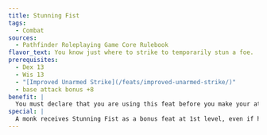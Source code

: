 ```yaml
---
title: Stunning Fist
tags:
  - Combat
sources:
  - Pathfinder Roleplaying Game Core Rulebook
flavor_text: You know just where to strike to temporarily stun a foe.
prerequisites:
  - Dex 13
  - Wis 13
  - "[Improved Unarmed Strike](/feats/improved-unarmed-strike/)"
  - base attack bonus +8
benefit: |
  You must declare that you are using this feat before you make your attack roll (thus, a failed attack roll ruins the attempt). Stunning Fist forces a foe damaged by your unarmed attack to make a Fortitude saving throw (DC 10 + 1/2 your character level + your Wis modifier), in addition to dealing damage normally. A defender who fails this saving throw is stunned for 1 round (until just before your next turn). A stunned character drops everything held, can't take actions, loses any Dexterity bonus to AC, and takes a --2 penalty to AC. You may attempt a stunning attack once per day for every four levels you have attained (but see Special), and no more than once per round. Constructs, oozes, plants, undead, incorporeal creatures, and creatures immune to critical hits cannot be stunned.
special: |
  A monk receives Stunning Fist as a bonus feat at 1st level, even if he does not meet the prerequisites. A monk may attempt a stunning attack a number of times per day equal to his monk level, plus one more time per day for every four levels he has in classes other than monk.
---
```


